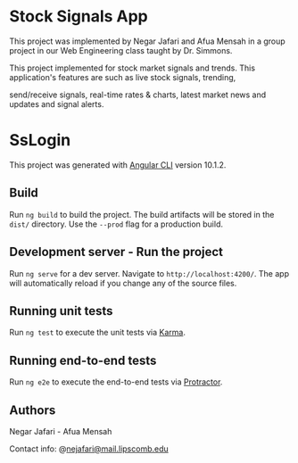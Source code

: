 # Stock Signals App

This project was implemented by Negar Jafari and Afua Mensah in a group project in our Web Engineering class taught by Dr. Simmons.

This project implemented for stock market signals and trends. This application's features are such as live stock signals, trending, 

send/receive signals, real-time rates & charts, latest market news and updates and signal alerts.

# SsLogin

This project was generated with [Angular CLI](https://github.com/angular/angular-cli) version 10.1.2.

## Build

Run `ng build` to build the project. The build artifacts will be stored in the `dist/` directory. Use the `--prod` flag for a production build.

## Development server - Run the project

Run `ng serve` for a dev server. Navigate to `http://localhost:4200/`. The app will automatically reload if you change any of the source files.

## Running unit tests

Run `ng test` to execute the unit tests via [Karma](https://karma-runner.github.io).

## Running end-to-end tests

Run `ng e2e` to execute the end-to-end tests via [Protractor](http://www.protractortest.org/).

## Authors

Negar Jafari - Afua Mensah

Contact info: @nejafari@mail.lipscomb.edu
